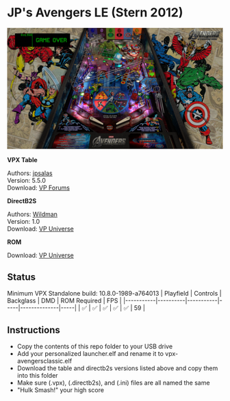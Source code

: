 # JP's Avengers LE (Stern 2012)

![Table Preview](../../images/vpx-jps-avengers.jpg)

**VPX Table**

Authors: [jpsalas](https://www.vpforums.org/index.php?s=543a5ca562cc33a89debe8ace8834f1e&showuser=277)  
Version: 5.5.0  
Download: [VP Forums](https://www.vpforums.org/index.php?app=downloads&showfile=14537)

**DirectB2S**

Authors: [Wildman](https://vpuniverse.com/profile/5-wildman/)  
Version: 1.0  
Download: [VP Universe](https://vpuniverse.com/files/file/2452-the-avengers-premium-stern-2013/)

**ROM**

Download: [VP Universe](https://vpuniverse.com/files/file/3917-avengers-the-limited-edition-v17/)

## Status 

Minimum VPX Standalone build: 10.8.0-1989-a764013
| Playfield | Controls | Backglass | DMD | ROM Required | FPS | 
|-----------|----------|-----------|-----|--------------|-----|
| :white_check_mark: | :white_check_mark: | :white_check_mark: | :white_check_mark: | :white_check_mark: | 59 |

## Instructions

- Copy the contents of this repo folder to your USB drive
- Add your personalized launcher.elf and rename it to vpx-avengersclassic.elf
- Download the table and directb2s versions listed above and copy them into this folder
- Make sure (.vpx), (.directb2s), and (.ini) files are all named the same
- "Hulk Smash!" your high score

